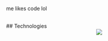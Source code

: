 
me likes code lol


<br/>  
## Technologies  
<div align="center"><img src="https://github-readme-stats.vercel.app/api/top-langs/?username=VibhinnS&hide_border=true&layout=compact&theme=tokyonight" align="center" /></div>  

<br/>  
